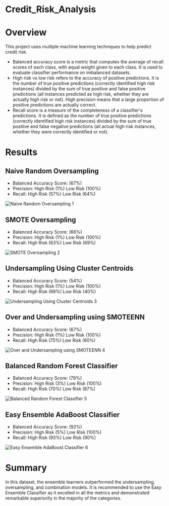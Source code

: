 # Credit_Risk_Analysis



#	Overview 
This project uses multiple machine learning techniques to help predict credit risk.  

- Balanced accuracy score is a metric that computes the average of recall scores of each class, with equal weight given to each class. It is used to evaluate classifier performance on imbalanced datasets.
- High risk vs low risk refers to the accuracy of positive predictions. It is the number of true positive predictions (correctly identified high risk instances) divided by the sum of true positive and false positive predictions (all instances predicted as high risk, whether they are actually high risk or not). High precision means that a large proportion of positive predictions are actually correct.
- Recall score is a measure of the completeness of a classifier's predictions. It is defined as the number of true positive predictions (correctly identified high risk instances) divided by the sum of true positive and false negative predictions (all actual high risk instances, whether they were correctly identified or not). 


#	Results

##	Naive Random Oversampling
- Balanced Accuracy Score: (67%)
- Precision: High Risk (1%) Low Risk (100%)
- Recall: High Risk (57%) Low Risk (64%) 

![Naive Random Oversampling 1](https://user-images.githubusercontent.com/112728628/218329188-5af20524-693a-4b2e-aa06-e27fdcd3ba51.PNG)

##	SMOTE Oversampling
- Balanced Accuracy Score: (66%)
- Precision: High Risk (1%) Low Risk (100%)
- Recall: High Risk (63%) Low Risk (69%) 

![SMOTE Oversampling 2](https://user-images.githubusercontent.com/112728628/218329192-3298a769-4def-46bf-bf1b-4c34ddb230ec.PNG)

##	Undersampling Using Cluster Centroids
- Balanced Accuracy Score: (54%)
- Precision: High Risk (1%) Low Risk (100%)
- Recall: High Risk (69%) Low Risk (40%) 

![Undersampling Using Cluster Centroids 3](https://user-images.githubusercontent.com/112728628/218329200-7fb9179e-b084-48cc-89bf-6efec81269e3.PNG)

##	Over and Undersampling using SMOTEENN
- Balanced Accuracy Score: (67%)
- Precision: High Risk (1%) Low Risk (100%)
- Recall: High Risk (75%) Low Risk (60%) 

![Over and Undersampling using SMOTEENN 4](https://user-images.githubusercontent.com/112728628/218329205-7406b087-449b-4a3b-a3f5-b565df078f35.PNG)

##	Balanced Random Forest Classifier
- Balanced Accuracy Score: (79%)
- Precision: High Risk (3%) Low Risk (100%)
- Recall: High Risk (70%) Low Risk (87%) 

![Balanced Random Forest Classifier 5](https://user-images.githubusercontent.com/112728628/218329215-fbd774d6-3de8-41b9-b1d7-6b0b72d71620.PNG)

##	Easy Ensemble AdaBoost Classifier
- Balanced Accuracy Score: (92%)
- Precision: High Risk (5%) Low Risk (100%)
- Recall: High Risk (93%) Low Risk (90%)

![Easy Ensemble AdaBoost Classifier 6](https://user-images.githubusercontent.com/112728628/218329220-862083eb-f53d-4a04-ac4d-d9a071ded345.PNG)

#	Summary
In this dataset, the ensemble learners outperformed the undersampling, oversampling, and combination models. It is recommended to use the Easy Ensemble Classifier as it excelled in all the metrics and demonstrated remarkable superiority in the majority of the categories.
